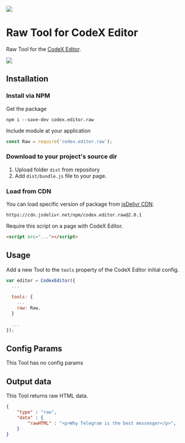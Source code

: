 ![](https://badgen.net/badge/CodeX%20Editor/v2.0/blue)

# Raw Tool for CodeX Editor

Raw Tool for the [CodeX Editor](https://ifmo.su/editor).

![](https://capella.pics/bb0e24c0-4765-493a-b550-c23ef39fe66d.jpg)

## Installation

### Install via NPM

Get the package

```shell
npm i --save-dev codex.editor.raw
```

Include module at your application

```javascript
const Raw = require('codex.editor.raw');
```

### Download to your project's source dir

1. Upload folder `dist` from repository
2. Add `dist/bundle.js` file to your page.

### Load from CDN

You can load specific version of package from [jsDelivr CDN](https://www.jsdelivr.com/package/npm/codex.editor.raw).

`https://cdn.jsdelivr.net/npm/codex.editor.raw@2.0.1`

Require this script on a page with CodeX Editor.

```html
<script src="..."></script>
```

## Usage

Add a new Tool to the `tools` property of the CodeX Editor initial config.

```javascript
var editor = CodexEditor({
  ...
  
  tools: {
    ...
    raw: Raw,
  }
  
  ...
});
```

## Config Params

This Tool has no config params

## Output data

This Tool returns raw HTML data.

```json
{
    "type" : "raw",
    "data" : {
        "rawHTML" : "<p>Why Telegram is the best messenger</p>",
    }
}
```

